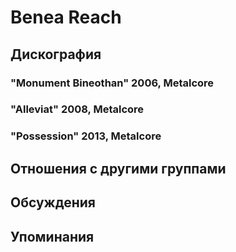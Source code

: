 # Benea Reach



## Дискография

### "Monument Bineothan" 2006, Metalcore



### "Alleviat" 2008, Metalcore



### "Possession" 2013, Metalcore




## Отношения с другими группами


## Обсуждения


## Упоминания

